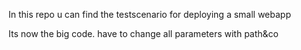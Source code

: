 ﻿In this repo u can find the testscenario for deploying a small webapp

Its now the big code. have to change all parameters with path&co
